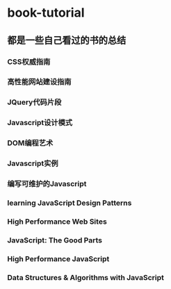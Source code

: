 # book-tutorial
## 都是一些自己看过的书的总结

### CSS权威指南

### 高性能网站建设指南

### JQuery代码片段

### Javascript设计模式

### DOM编程艺术

### Javascript实例

### 编写可维护的Javascript

### learning JavaScript Design Patterns

### High Performance Web Sites

### JavaScript: The Good Parts

### High Performance JavaScript

### Data Structures & Algorithms with JavaScript